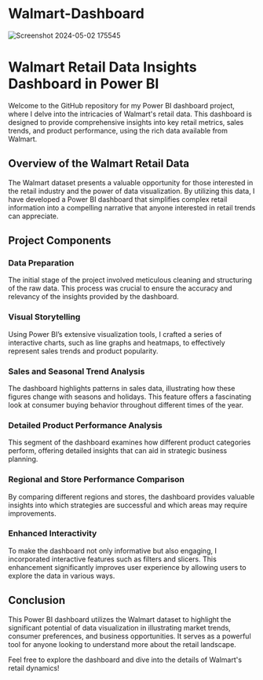 # Walmart-Dashboard
![Screenshot 2024-05-02 175545](https://github.com/gitan12/Walmart-Dashboard/assets/152585363/7424ed3e-0805-44be-b687-ae76ed9b5fdf)

# Walmart Retail Data Insights Dashboard in Power BI

Welcome to the GitHub repository for my Power BI dashboard project, where I delve into the intricacies of Walmart's retail data. This dashboard is designed to provide comprehensive insights into key retail metrics, sales trends, and product performance, using the rich data available from Walmart.

## Overview of the Walmart Retail Data

The Walmart dataset presents a valuable opportunity for those interested in the retail industry and the power of data visualization. By utilizing this data, I have developed a Power BI dashboard that simplifies complex retail information into a compelling narrative that anyone interested in retail trends can appreciate.

## Project Components

### Data Preparation
The initial stage of the project involved meticulous cleaning and structuring of the raw data. This process was crucial to ensure the accuracy and relevancy of the insights provided by the dashboard.

### Visual Storytelling
Using Power BI’s extensive visualization tools, I crafted a series of interactive charts, such as line graphs and heatmaps, to effectively represent sales trends and product popularity.

### Sales and Seasonal Trend Analysis
The dashboard highlights patterns in sales data, illustrating how these figures change with seasons and holidays. This feature offers a fascinating look at consumer buying behavior throughout different times of the year.

### Detailed Product Performance Analysis
This segment of the dashboard examines how different product categories perform, offering detailed insights that can aid in strategic business planning.

### Regional and Store Performance Comparison
By comparing different regions and stores, the dashboard provides valuable insights into which strategies are successful and which areas may require improvements.

### Enhanced Interactivity
To make the dashboard not only informative but also engaging, I incorporated interactive features such as filters and slicers. This enhancement significantly improves user experience by allowing users to explore the data in various ways.

## Conclusion

This Power BI dashboard utilizes the Walmart dataset to highlight the significant potential of data visualization in illustrating market trends, consumer preferences, and business opportunities. It serves as a powerful tool for anyone looking to understand more about the retail landscape.

Feel free to explore the dashboard and dive into the details of Walmart's retail dynamics!
